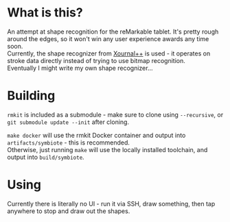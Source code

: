 # What is this?
An attempt at shape recognition for the reMarkable tablet. It's pretty rough around the edges, so it won't win any user experience awards any time soon.  
Currently, the shape recognizer from [Xournal++](https://github.com/xournalpp/xournalpp/) is used - it operates on stroke data directly instead of trying to use bitmap recognition.  
Eventually I might write my own shape recognizer...

# Building
`rmkit` is included as a submodule - make sure to clone using `--recursive`, or `git submodule update --init` after cloning.

`make docker` will use the rmkit Docker container and output into `artifacts/symbiote` - this is recommended.  
Otherwise, just running `make` will use the locally installed toolchain, and output into `build/symbiote`.

# Using
Currently there is literally no UI - run it via SSH, draw something, then tap anywhere to stop and draw out the shapes.